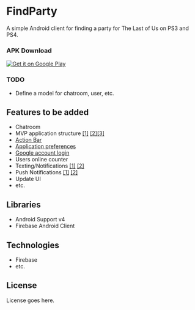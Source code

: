 FindParty
=========
A simple Android client for finding a party for The Last of Us on PS3 and PS4.

### APK Download

<a href="https://play.google.com/store/apps/details?id=com.partysearch&hl=en">
  <img alt="Get it on Google Play"
       src="https://developer.android.com/images/brand/en_generic_rgb_wo_45.png" />
</a> 

### TODO
  - Define a model for chatroom, user, etc.

## Features to be added
  - Chatroom
  - MVP application structure [[1]](http://antonioleiva.com/mvp-android/) [[2]](https://kmangutov.wordpress.com/2015/03/28/android-mvp-consuming-restful-apis/)[[3]](http://konmik.github.io/introduction-to-model-view-presenter-on-android.html)
  - [Action Bar](http://developer.android.com/guide/topics/ui/actionbar.html)
  - [Application preferences](http://developer.android.com/reference/android/preference/Preference.html)
  - [Google account login](https://developers.google.com/identity/sign-in/android/)
  - Users online counter
  - Texting/Notifications [[1]](http://developer.android.com/reference/android/telephony/SmsManager.html) [[2]](http://www.tutorialspoint.com/android/android_sending_sms.htm)
  - Push Notifications [[1]](https://github.com/TooTallNate/Java-WebSocket) [[2]](https://developer.android.com/google/gcm/index.html)
  - Update UI
  - etc.
  
## Libraries
  - Android Support v4
  - Firebase Android Client

## Technologies
  - Firebase
  - etc.

## License
  License goes here.

